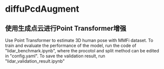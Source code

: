 # diffuPcdAugment

## 使用生成点云进行Point Transformer增强

Use Point Transformer to estimate 3D human pose with MMFi dataset.
To train and evaluate the performance of the model, run the code of "lidar_benchmark.ipynb", where the procotol and split method can be edited in "config.yaml".
To save the validation result, run "lidar_validation_result.ipynb"
